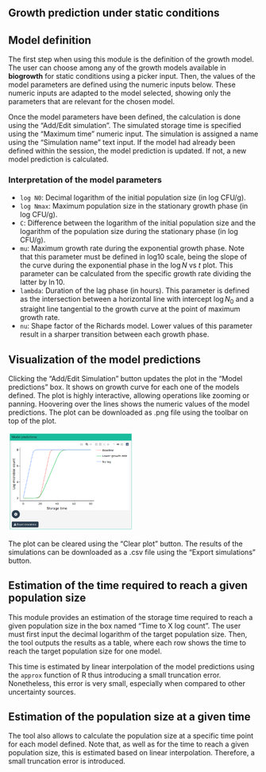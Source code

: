 Growth prediction under static conditions
-----------------------------------------

Model definition
----------------

The first step when using this module is the definition of the growth
model. The user can choose among any of the growth models available in
**biogrowth** for static conditions using a picker input. Then, the
values of the model parameters are defined using the numeric inputs
below. These numeric inputs are adapted to the model selected, showing
only the parameters that are relevant for the chosen model.

Once the model parameters have been defined, the calculation is done
using the “Add/Edit simulation”. The simulated storage time is specified
using the “Maximum time” numeric input. The simulation is assigned a
name using the “Simulation name” text input. If the model had already
been defined within the session, the model prediction is updated. If
not, a new model prediction is calculated.

### Interpretation of the model parameters

-   `log N0`: Decimal logarithm of the initial population size (in log
    CFU/g).
-   `log Nmax`: Maximum population size in the stationary growth phase
    (in log CFU/g).
-   `C`: Difference between the logarithm of the initial population size
    and the logarithm of the population size during the stationary phase
    (in log CFU/g).
-   `mu`: Maximum growth rate during the exponential growth phase. Note
    that this parameter must be defined in log10 scale, being the slope
    of the curve during the exponential phase in the log *N* vs *t*
    plot. This parameter can be calculated from the specific growth rate
    dividing the latter by ln 10.
-   `lambda`: Duration of the lag phase (in hours). This parameter is
    defined as the intersection between a horizontal line with intercept
    log *N*<sub>0</sub> and a straight line tangential to the growth
    curve at the point of maximum growth rate.
-   `nu`: Shape factor of the Richards model. Lower values of this
    parameter result in a sharper transition between each growth phase.

Visualization of the model predictions
--------------------------------------

Clicking the “Add/Edit Simulation” button updates the plot in the “Model
predictions” box. It shows on growth curve for each one of the models
defined. The plot is highly interactive, allowing operations like
zooming or panning. Hoovering over the lines shows the numeric values of
the model predictions. The plot can be downloaded as .png file using the
toolbar on top of the plot.

<img src="./img/plot_static_pred.png" style="width:50.0%" />

The plot can be cleared using the “Clear plot” button. The results of
the simulations can be downloaded as a .csv file using the “Export
simulations” button.

Estimation of the time required to reach a given population size
----------------------------------------------------------------

This module provides an estimation of the storage time required to reach
a given population size in the box named “Time to X log count”. The user
must first input the decimal logarithm of the target population size.
Then, the tool outputs the results as a table, where each row shows the
time to reach the target population size for one model.

This time is estimated by linear interpolation of the model predictions
using the `approx` function of R thus introducing a small truncation
error. Nonetheless, this error is very small, especially when compared
to other uncertainty sources.

Estimation of the population size at a given time
-------------------------------------------------

The tool also allows to calculate the population size at a specific time
point for each model defined. Note that, as well as for the time to
reach a given population size, this is estimated based on linear
interpolation. Therefore, a small truncation error is introduced.
